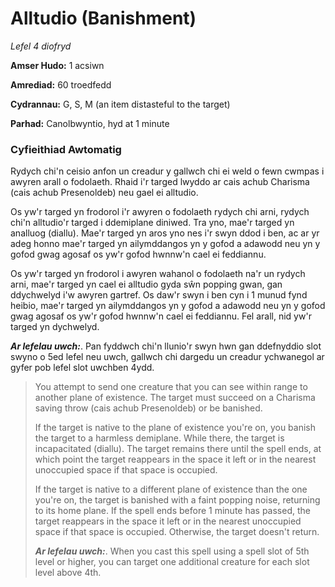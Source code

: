 # Alltudio (Banishment)

*Lefel 4 diofryd*

**Amser Hudo:** 1 acsiwn

**Amrediad:** 60 troedfedd

**Cydrannau:** G, S, M (an item distasteful to the target)

**Parhad:** Canolbwyntio, hyd at 1 minute

### Cyfieithiad Awtomatig

Rydych chi'n ceisio anfon un creadur y gallwch chi ei weld o fewn cwmpas i awyren arall o fodolaeth. Rhaid i'r targed lwyddo ar cais achub Charisma (cais achub Presenoldeb) neu gael ei alltudio.

Os yw'r targed yn frodorol i'r awyren o fodolaeth rydych chi arni, rydych chi'n alltudio'r targed i ddemiplane diniwed. Tra yno, mae'r targed yn analluog (diallu). Mae'r targed yn aros yno nes i'r swyn ddod i ben, ac ar yr adeg honno mae'r targed yn ailymddangos yn y gofod a adawodd neu yn y gofod gwag agosaf os yw'r gofod hwnnw'n cael ei feddiannu.

Os yw'r targed yn frodorol i awyren wahanol o fodolaeth na'r un rydych arni, mae'r targed yn cael ei alltudio gyda sŵn popping gwan, gan ddychwelyd i'w awyren gartref. Os daw'r swyn i ben cyn i 1 munud fynd heibio, mae'r targed yn ailymddangos yn y gofod a adawodd neu yn y gofod gwag agosaf os yw'r gofod hwnnw'n cael ei feddiannu. Fel arall, nid yw'r targed yn dychwelyd.

***Ar lefelau uwch:***. Pan fyddwch chi'n llunio'r swyn hwn gan ddefnyddio slot swyno o 5ed lefel neu uwch, gallwch chi dargedu un creadur ychwanegol ar gyfer pob lefel slot uwchben 4ydd.

>  You attempt to send one creature that you can see within range to another plane of existence. The target must succeed on a Charisma saving throw (cais achub Presenoldeb) or be banished.
>  
>  If the target is native to the plane of existence you're on, you banish the target to a harmless demiplane. While there, the target is incapacitated (diallu). The target remains there until the spell ends, at which point the target reappears in the space it left or in the nearest unoccupied space if that space is occupied.
>  
>  If the target is native to a different plane of existence than the one you're on, the target is banished with a faint popping noise, returning to its home plane. If the spell ends before 1 minute has passed, the target reappears in the space it left or in the nearest unoccupied space if that space is occupied. Otherwise, the target doesn't return.
>  
>  ***Ar lefelau uwch:***. When you cast this spell using a spell slot of 5th level or higher, you can target one additional creature for each slot level above 4th.